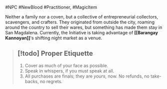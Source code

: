 #NPC #NewBlood #Practitioner, #MagicItem 

Neither a family nor a coven, but a collective of entrepreneurial collectors, scavengers, and crafters. They originated from outside the city, roaming around the country to sell their wares, but something has made them stay in San Magdalena. Currently, the Initiative is taking advantage of **[[Barangay Kannoyan]]**'s shifting night market as a venue.

> [!todo] **Proper Etiquette**
> ---
> 1. Cover as much of your face as possible.
> 2. Speak in whispers, if you must speak at all.
> 3. All purchases are finals; they are *yours*, now. No refunds, no take-backs, no regrets.
